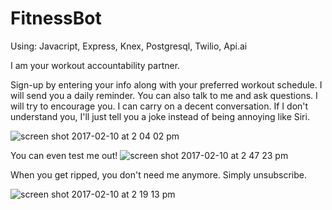 # FitnessBot
Using: Javacript, Express, Knex, Postgresql, Twilio, Api.ai


I am your workout accountability partner.

Sign-up by entering your info along with your preferred workout schedule. I will send you a daily reminder. You can also talk to me and ask questions. I will try to encourage you. I can carry on a decent conversation. If I don't understand you, I'll just tell you a joke instead of being annoying like Siri.

![screen shot 2017-02-10 at 2 04 02 pm](https://cloud.githubusercontent.com/assets/22905837/22846375/097b555c-ef9c-11e6-800f-f6cce031ce9c.png)


You can even test me out!
![screen shot 2017-02-10 at 2 47 23 pm](https://cloud.githubusercontent.com/assets/22905837/22847114/eb898272-ef9f-11e6-89b0-dcc9419a3e4c.png)


When you get ripped, you don't need me anymore. Simply unsubscribe.

![screen shot 2017-02-10 at 2 19 13 pm](https://cloud.githubusercontent.com/assets/22905837/22846377/0bf46580-ef9c-11e6-9984-2c5b53a95f99.png)
